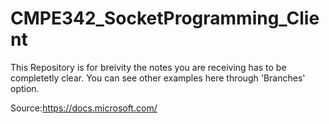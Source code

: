 # CMPE342_SocketProgramming_Client

This Repository is for breivity the notes you are receiving has to be completetly clear. You can see other examples here through 'Branches' option.

Source:https://docs.microsoft.com/
